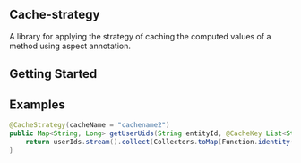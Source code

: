 ## Cache-strategy
A library for applying the strategy of caching the computed values of a method using aspect annotation.

## Getting Started

## Examples
```java
@CacheStrategy(cacheName = "cachename2")
public Map<String, Long> getUserUids(String entityId, @CacheKey List<String> userIds) {
    return userIds.stream().collect(Collectors.toMap(Function.identity(), userId -> System.nanoTime()));
}
```
